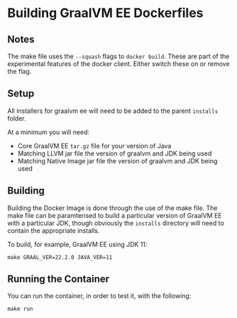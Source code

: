 # Building GraalVM EE Dockerfiles

## Notes

The make file uses the `--squash` flags to `docker build`. These are part of the experimental features of the docker client. Either switch these on
or remove the flag. 

## Setup

All installers for graalvm ee will need to be added to the  parent `installs` folder.

At a minimum you will need:

* Core GraalVM EE `tar.gz` file for your version of Java
* Matching LLVM jar file the version of graalvm and JDK being used
* Matching Native Image jar file the version of graalvm and JDK being used

## Building

Building the Docker Image is done through the use of the make file.
The make file can be paramterised to build a particular version of GraalVM EE with a particular JDK, though
obviously the `installs` directory will need to contain the appropriate installs.

To build, for example, GraalVM EE using JDK 11:

```
make GRAAL_VER=22.2.0 JAVA_VER=11
```


## Running the Container

You can run the container, in order to test it, with the following:

```
make run
```